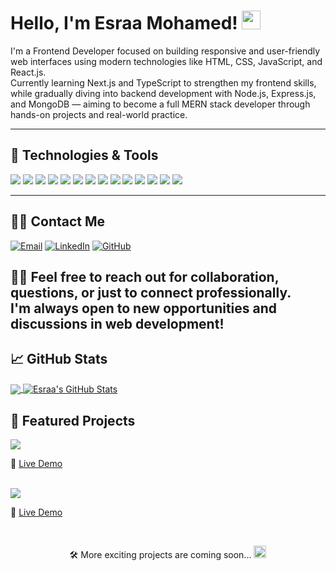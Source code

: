 <!-- Inspired by Martin Heinz README -->



# Hello, I'm Esraa Mohamed! <img src="https://raw.githubusercontent.com/MartinHeinz/MartinHeinz/master/wave.gif" width="30px" height="30px" />

I'm a Frontend Developer focused on building responsive and user-friendly web interfaces using modern technologies like HTML, CSS, JavaScript, and React.js.  
Currently learning Next.js and TypeScript to strengthen my frontend skills, while gradually diving into backend development with Node.js, Express.js, and MongoDB — aiming to become a full MERN stack developer through hands-on projects and real-world practice.

---

## 💚 Technologies & Tools

![](https://img.shields.io/badge/Code-HTML5-informational?style=flat&logo=html5&logoColor=white&color=2bbc8a)
![](https://img.shields.io/badge/Code-CSS3-informational?style=flat&logo=css3&logoColor=white&color=2bbc8a)
![](https://img.shields.io/badge/Code-SASS-informational?style=flat&logo=sass&logoColor=white&color=2bbc8a)
![](https://img.shields.io/badge/Code-Bootstrap_5-informational?style=flat&logo=bootstrap&logoColor=white&color=2bbc8a)
![](https://img.shields.io/badge/Code-Tailwind_4-informational?style=flat&logo=tailwind-css&logoColor=white&color=2bbc8a)
![](https://img.shields.io/badge/Code-JavaScript-informational?style=flat&logo=javascript&logoColor=white&color=2bbc8a)
![](https://img.shields.io/badge/JS-DOM_&_BOM-informational?style=flat&logo=javascript&logoColor=white&color=2bbc8a)
![](https://img.shields.io/badge/JS-Async_Programming-informational?style=flat&logo=javascript&logoColor=white&color=2bbc8a)
![](https://img.shields.io/badge/JS-Regular_Expressions-informational?style=flat&logo=javascript&logoColor=white&color=2bbc8a)
![](https://img.shields.io/badge/JS-ECMAScript_6+-informational?style=flat&logo=javascript&logoColor=white&color=2bbc8a)
![](https://img.shields.io/badge/Code-TypeScript-informational?style=flat&logo=typescript&logoColor=white&color=2bbc8a)
![](https://img.shields.io/badge/Code-JQuery-informational?style=flat&logo=jquery&logoColor=white&color=2bbc8a)
![](https://img.shields.io/badge/Framework-React_JS-informational?style=flat&logo=react&logoColor=white&color=2bbc8a)
![](https://img.shields.io/badge/Framework-Next_JS-informational?style=flat&logo=next.js&logoColor=white&color=2bbc8a)

---
## 🤩🤍 Contact Me

[![Email](https://img.shields.io/badge/Email-em148937%40gmail.com-informational?style=flat&logo=gmail&logoColor=white&color=2bbc8a)](mailto:em148937@gmail.com)
[![LinkedIn](https://img.shields.io/badge/LinkedIn-Visit-informational?style=flat&logo=linkedin&logoColor=white&color=2bbc8a)](https://www.linkedin.com/in/esraa-mohamed-955222320)
[![GitHub](https://img.shields.io/badge/GitHub-Esraamo961-informational?style=flat&logo=github&logoColor=white&color=2bbc8a)](https://github.com/Esraamo961)

🌺✨ **Feel free to reach out for collaboration, questions, or just to connect professionally.  
I'm always open to new opportunities and discussions in web development!**
---


## 📈 GitHub Stats

<a href="https://github.com/Esraamo691" >
  <img align="center" src="https://github-readme-stats.vercel.app/api/top-langs/?username=Esraamo691&hide=python,java,go,ruby,swift&langs_count=4&title_color=ffffff&text_color=c9cacc&icon_color=2bbc8a&bg_color=1d1f21&layout=compact" />
</a>

<a href="https://github.com/Esraamo691">
  <img align="center" src="https://github-readme-stats.vercel.app/api?username=Esraamo691&show_icons=true&count_private=true&hide_title=false&title_color=ffffff&text_color=c9cacc&icon_color=2bbc8a&bg_color=1d1f21" alt="Esraa's GitHub Stats" />
</a>


## 📌 Featured Projects

<!-- Weather App -->
<a href="https://github.com/Esraamo691/Weather-API">
  <img align="center" src="https://github-readme-stats.vercel.app/api/pin/?username=Esraamo691&repo=weather-api&title_color=ffffff&text_color=c9cacc&icon_color=2bbc8a&bg_color=1d1f21" />
</a>

🔗 [Live Demo](https://esraamo691.github.io/Weather-API/)

<br>

<!-- To-Do App -->
<a href="https://github.com/Esraamo691/To-Do-App">
  <img align="center" src="https://github-readme-stats.vercel.app/api/pin/?username=Esraamo691&repo=to-do-app&title_color=ffffff&text_color=c9cacc&icon_color=2bbc8a&bg_color=1d1f21" />
</a>

🔗 [Live Demo](https://to-do-app-psi-lovat.vercel.app/)

<br>
<p align="center">
  🛠️ More exciting projects are coming soon...
  <img src="https://i.gifer.com/ZZ5H.gif" width="20" height="20" />
</p>
